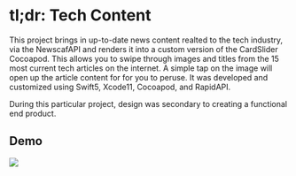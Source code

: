 # tl;dr: Tech Content

This project brings in up-to-date news content realted to the tech industry, via the NewscafAPI and renders it into a custom version of the CardSlider Cocoapod. This allows you to swipe through images and titles from the 15 most current tech articles on the internet. A simple tap on the image will open up the article content for for you to peruse. It was developed and customized using Swift5, Xcode11, Cocoapod, and RapidAPI.

During this particular project, design was secondary to creating a functional end product.

## Demo

<img src="https://luxgrey.com/wp-content/uploads/2020/07/tldr_content-2.gif">
